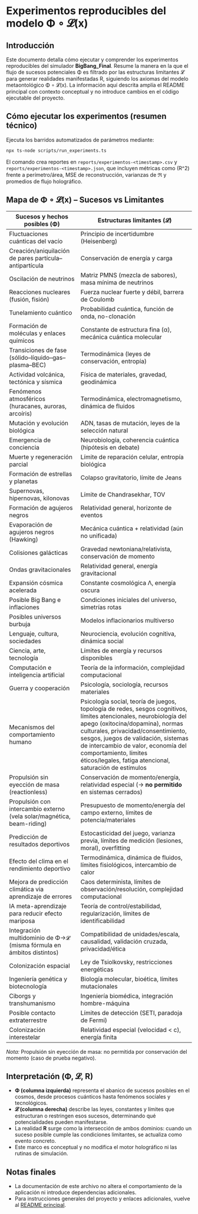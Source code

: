 # Experimentos reproducibles del modelo Φ ∘ 𝓛(x)

## Introducción
Este documento detalla cómo ejecutar y comprender los experimentos reproducibles del simulador **BigBang_Final**. Resume la manera en la que el flujo de sucesos potenciales Φ es filtrado por las estructuras limitantes 𝓛 para generar realidades manifestadas R, siguiendo los axiomas del modelo metaontológico Φ ∘ 𝓛(x). La información aquí descrita amplía el README principal con contexto conceptual y no introduce cambios en el código ejecutable del proyecto.

## Cómo ejecutar los experimentos (resumen técnico)
Ejecuta los barridos automatizados de parámetros mediante:

```bash
npx ts-node scripts/run_experiments.ts
```

El comando crea reportes en `reports/experimentos-<timestamp>.csv` y `reports/experimentos-<timestamp>.json`, que incluyen métricas como \(R^2\) frente a perímetro/área, MSE de reconstrucción, varianzas de ℜ y promedios de flujo holográfico.

## Mapa de Φ ∘ 𝓛(x) – Sucesos vs Limitantes
| Sucesos y hechos posibles (Φ) | Estructuras limitantes (𝓛) |
|--------------------------------|-----------------------------|
| Fluctuaciones cuánticas del vacío | Principio de incertidumbre (Heisenberg) |
| Creación/aniquilación de pares partícula–antipartícula | Conservación de energía y carga |
| Oscilación de neutrinos | Matriz PMNS (mezcla de sabores), masa mínima de neutrinos |
| Reacciones nucleares (fusión, fisión) | Fuerza nuclear fuerte y débil, barrera de Coulomb |
| Tunelamiento cuántico | Probabilidad cuántica, función de onda, no-clonación |
| Formación de moléculas y enlaces químicos | Constante de estructura fina (α), mecánica cuántica molecular |
| Transiciones de fase (sólido–líquido–gas–plasma–BEC) | Termodinámica (leyes de conservación, entropía) |
| Actividad volcánica, tectónica y sísmica | Física de materiales, gravedad, geodinámica |
| Fenómenos atmosféricos (huracanes, auroras, arcoíris) | Termodinámica, electromagnetismo, dinámica de fluidos |
| Mutación y evolución biológica | ADN, tasas de mutación, leyes de la selección natural |
| Emergencia de conciencia | Neurobiología, coherencia cuántica (hipótesis en debate) |
| Muerte y regeneración parcial | Límite de reparación celular, entropía biológica |
| Formación de estrellas y planetas | Colapso gravitatorio, límite de Jeans |
| Supernovas, hipernovas, kilonovas | Límite de Chandrasekhar, TOV |
| Formación de agujeros negros | Relatividad general, horizonte de eventos |
| Evaporación de agujeros negros (Hawking) | Mecánica cuántica + relatividad (aún no unificada) |
| Colisiones galácticas | Gravedad newtoniana/relativista, conservación de momento |
| Ondas gravitacionales | Relatividad general, energía gravitacional |
| Expansión cósmica acelerada | Constante cosmológica Λ, energía oscura |
| Posible Big Bang e inflaciones | Condiciones iniciales del universo, simetrías rotas |
| Posibles universos burbuja | Modelos inflacionarios multiverso |
| Lenguaje, cultura, sociedades | Neurociencia, evolución cognitiva, dinámica social |
| Ciencia, arte, tecnología | Límites de energía y recursos disponibles |
| Computación e inteligencia artificial | Teoría de la información, complejidad computacional |
| Guerra y cooperación | Psicología, sociología, recursos materiales |
| Mecanismos del comportamiento humano | Psicología social, teoría de juegos, topología de redes, sesgos cognitivos, límites atencionales, neurobiología del apego (oxitocina/dopamina), normas culturales, privacidad/consentimiento, sesgos, juegos de validación, sistemas de intercambio de valor, economía del comportamiento, límites éticos/legales, fatiga atencional, saturación de estímulos |
| Propulsión sin eyección de masa (reactionless) | Conservación de momento/energía, relatividad especial (→ **no permitido** en sistemas cerrados) |
| Propulsión con intercambio externo (vela solar/magnética, beam-riding) | Presupuesto de momento/energía del campo externo, límites de potencia/materiales |
| Predicción de resultados deportivos | Estocasticidad del juego, varianza previa, límites de medición (lesiones, moral), overfitting |
| Efecto del clima en el rendimiento deportivo | Termodinámica, dinámica de fluidos, límites fisiológicos, intercambio de calor |
| Mejora de predicción climática via aprendizaje de errores | Caos determinista, límites de observación/resolución, complejidad computacional |
| IA meta-aprendizaje para reducir efecto mariposa | Teoría de control/estabilidad, regularización, límites de identificabilidad |
| Integración multidominio de Φ→𝓛 (misma fórmula en ámbitos distintos) | Compatibilidad de unidades/escala, causalidad, validación cruzada, privacidad/ética |
| Colonización espacial | Ley de Tsiolkovsky, restricciones energéticas |
| Ingeniería genética y biotecnología | Biología molecular, bioética, límites mutacionales |
| Ciborgs y transhumanismo | Ingeniería biomédica, integración hombre-máquina |
| Posible contacto extraterrestre | Límites de detección (SETI, paradoja de Fermi) |
| Colonización interestelar | Relatividad especial (velocidad < c), energía finita |

_Nota:_ Propulsión sin eyección de masa: no permitida por conservación del momento (caso de prueba negativo).

## Interpretación (Φ, 𝓛, R)
- **Φ (columna izquierda)** representa el abanico de sucesos posibles en el cosmos, desde procesos cuánticos hasta fenómenos sociales y tecnológicos.
- **𝓛 (columna derecha)** describe las leyes, constantes y límites que estructuran o restringen esos sucesos, determinando qué potencialidades pueden manifestarse.
- La realidad **R** surge como la intersección de ambos dominios: cuando un suceso posible cumple las condiciones limitantes, se actualiza como evento concreto.
- Este marco es conceptual y no modifica el motor holográfico ni las rutinas de simulación.

## Notas finales
- La documentación de este archivo no altera el comportamiento de la aplicación ni introduce dependencias adicionales.
- Para instrucciones generales del proyecto y enlaces adicionales, vuelve al [README principal](../README.md).

